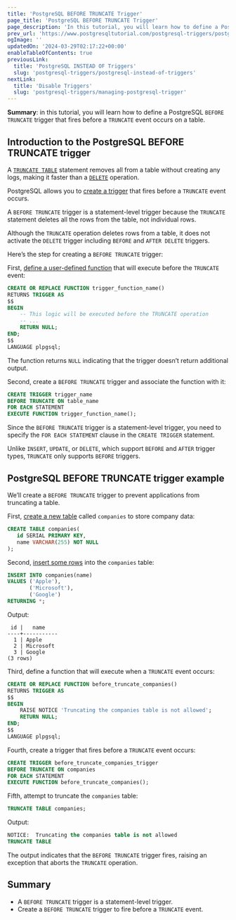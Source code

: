```yaml
---
title: 'PostgreSQL BEFORE TRUNCATE Trigger'
page_title: 'PostgreSQL BEFORE TRUNCATE Trigger'
page_description: 'In this tutorial, you will learn how to define a PostgreSQL BEFORE TRUNCATE trigger that fires before a TRUNCATE event occurs on a table.'
prev_url: 'https://www.postgresqltutorial.com/postgresql-triggers/postgresql-before-truncate-trigger/'
ogImage: ''
updatedOn: '2024-03-29T02:17:22+00:00'
enableTableOfContents: true
previousLink:
  title: 'PostgreSQL INSTEAD OF Triggers'
  slug: 'postgresql-triggers/postgresql-instead-of-triggers'
nextLink:
  title: 'Disable Triggers'
  slug: 'postgresql-triggers/managing-postgresql-trigger'
---
```


**Summary**: in this tutorial, you will learn how to define a PostgreSQL `BEFORE TRUNCATE` trigger that fires before a `TRUNCATE` event occurs on a table.

## Introduction to the PostgreSQL BEFORE TRUNCATE trigger

A [`TRUNCATE TABLE`](../postgresql-tutorial/postgresql-truncate-table) statement removes all from a table without creating any logs, making it faster than a [`DELETE`](../postgresql-tutorial/postgresql-delete) operation.

PostgreSQL allows you to [create a trigger](creating-first-trigger-postgresql) that fires before a `TRUNCATE` event occurs.

A `BEFORE TRUNCATE` trigger is a statement\-level trigger because the `TRUNCATE` statement deletes all the rows from the table, not individual rows.

Although the `TRUNCATE` operation deletes rows from a table, it does not activate the `DELETE` trigger including `BEFORE` and `AFTER DELETE` triggers.

Here’s the step for creating a `BEFORE TRUNCATE` trigger:

First, [define a user\-defined function](../postgresql-plpgsql/postgresql-create-function) that will execute before the `TRUNCATE` event:

```sql
CREATE OR REPLACE FUNCTION trigger_function_name()
RETURNS TRIGGER AS
$$
BEGIN
    -- This logic will be executed before the TRUNCATE operation
    -- ...
    RETURN NULL;
END;
$$
LANGUAGE plpgsql;
```

The function returns `NULL` indicating that the trigger doesn’t return additional output.

Second, create a `BEFORE TRUNCATE` trigger and associate the function with it:

```sql
CREATE TRIGGER trigger_name
BEFORE TRUNCATE ON table_name
FOR EACH STATEMENT
EXECUTE FUNCTION trigger_function_name();
```

Since the `BEFORE TRUNCATE` trigger is a statement\-level trigger, you need to specify the `FOR EACH STATEMENT` clause in the `CREATE TRIGGER` statement.

Unlike `INSERT`, `UPDATE`, or `DELETE`, which support `BEFORE` and `AFTER` trigger types, `TRUNCATE` only supports `BEFORE` triggers.

## PostgreSQL BEFORE TRUNCATE trigger example

We’ll create a `BEFORE TRUNCATE` trigger to prevent applications from truncating a table.

First, [create a new table](../postgresql-tutorial/postgresql-create-table) called `companies` to store company data:

```sql
CREATE TABLE companies(
   id SERIAL PRIMARY KEY,
   name VARCHAR(255) NOT NULL
);
```

Second, [insert some rows](../postgresql-tutorial/postgresql-insert-multiple-rows) into the `companies` table:

```sql
INSERT INTO companies(name)
VALUES ('Apple'),
       ('Microsoft'),
       ('Google')
RETURNING *;
```

Output:

```text
 id |   name
----+-----------
  1 | Apple
  2 | Microsoft
  3 | Google
(3 rows)
```

Third, define a function that will execute when a `TRUNCATE` event occurs:

```sql
CREATE OR REPLACE FUNCTION before_truncate_companies()
RETURNS TRIGGER AS
$$
BEGIN
    RAISE NOTICE 'Truncating the companies table is not allowed';
    RETURN NULL;
END;
$$
LANGUAGE plpgsql;
```

Fourth, create a trigger that fires before a `TRUNCATE` event occurs:

```sql
CREATE TRIGGER before_truncate_companies_trigger
BEFORE TRUNCATE ON companies
FOR EACH STATEMENT
EXECUTE FUNCTION before_truncate_companies();
```

Fifth, attempt to truncate the `companies` table:

```sql
TRUNCATE TABLE companies;
```

Output:

```sql
NOTICE:  Truncating the companies table is not allowed
TRUNCATE TABLE
```

The output indicates that the `BEFORE TRUNCATE` trigger fires, raising an exception that aborts the `TRUNCATE` operation.

## Summary

- A `BEFORE TRUNCATE` trigger is a statement\-level trigger.
- Create a `BEFORE TRUNCATE` trigger to fire before a `TRUNCATE` event.
